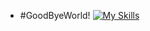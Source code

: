 
-  #GoodByeWorld!
[![My Skills](https://skillicons.dev/icons?i=c,java,python,js,html,css)](https://skillicons.dev)
